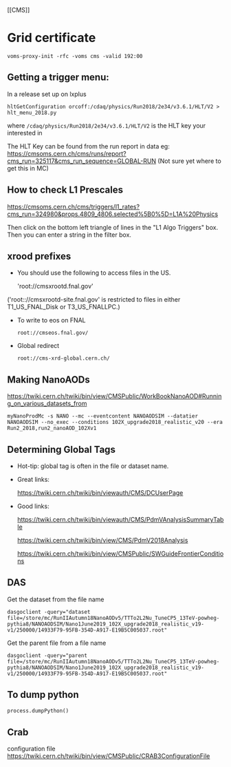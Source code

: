 [[CMS]]
# Grid certificate

```
voms-proxy-init -rfc -voms cms -valid 192:00
```

## Getting a trigger menu:

In a release set up on lxplus

```
hltGetConfiguration orcoff:/cdaq/physics/Run2018/2e34/v3.6.1/HLT/V2 > hlt_menu_2018.py
```

where `/cdaq/physics/Run2018/2e34/v3.6.1/HLT/V2` is the HLT key your interested in

The HLT Key can be found from the run report in data
eg:
https://cmsoms.cern.ch/cms/runs/report?cms_run=325117&cms_run_sequence=GLOBAL-RUN
(Not sure yet where to get this in MC)

## How to check L1 Prescales

https://cmsoms.cern.ch/cms/triggers/l1_rates?cms_run=324980&props.4809_4806.selected%5B0%5D=L1A%20Physics

Then click on the bottom left triangle of lines in the "L1 Algo Triggers" box. Then you can enter a string in the filter box.

## xrood prefixes

- You should use the following to access files in the US.

   'root://cmsxrootd.fnal.gov'

('root:://cmsxrootd-site.fnal.gov' is restricted to files in either T1_US_FNAL_Disk or T3_US_FNALLPC.)

- To write to eos on FNAL

   `root://cmseos.fnal.gov/` 

- Global redirect

   `root://cms-xrd-global.cern.ch/`


## Making NanoAODs

https://twiki.cern.ch/twiki/bin/view/CMSPublic/WorkBookNanoAOD#Running_on_various_datasets_from

```
myNanoProdMc -s NANO --mc --eventcontent NANOAODSIM --datatier NANOAODSIM --no_exec --conditions 102X_upgrade2018_realistic_v20 --era Run2_2018,run2_nanoAOD_102Xv1
```

## Determining Global Tags 

  - Hot-tip: global tag is often in the file or dataset name. 

 - Great links:

      https://twiki.cern.ch/twiki/bin/viewauth/CMS/DCUserPage

 - Good links:

      https://twiki.cern.ch/twiki/bin/viewauth/CMS/PdmVAnalysisSummaryTable
      
      https://twiki.cern.ch/twiki/bin/view/CMS/PdmV2018Analysis
      
      https://twiki.cern.ch/twiki/bin/view/CMSPublic/SWGuideFrontierConditions


## DAS

Get the dataset from the file name

```
dasgoclient -query="dataset file=/store/mc/RunIIAutumn18NanoAODv5/TTTo2L2Nu_TuneCP5_13TeV-powheg-pythia8/NANOAODSIM/Nano1June2019_102X_upgrade2018_realistic_v19-v1/250000/14933F79-95FB-354D-A917-E19B5C005037.root"
```

Get the parent file from a file name

```
dasgoclient -query="parent file=/store/mc/RunIIAutumn18NanoAODv5/TTTo2L2Nu_TuneCP5_13TeV-powheg-pythia8/NANOAODSIM/Nano1June2019_102X_upgrade2018_realistic_v19-v1/250000/14933F79-95FB-354D-A917-E19B5C005037.root"
```

## To dump python

```python
process.dumpPython() 
```

## Crab

configuration file
https://twiki.cern.ch/twiki/bin/view/CMSPublic/CRAB3ConfigurationFile